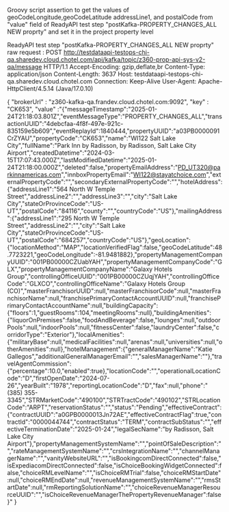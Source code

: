 Groovy script assertion to get the values of geoCodeLongitude,geoCodeLatitude addressLine1, and postalCode from "value" field of ReadyAPI test step "postKafka-PROPERTY_CHANGES_ALL NEW proprty" and set it in the project property level

ReadyAPI test step "postKafka-PROPERTY_CHANGES_ALL NEW proprty"
raw request : POST http://testdataapi-testops-chi-qa.sharedev.cloud.chotel.com/api/kafka/topic/z360-prop-api-sys-v2-qa/message HTTP/1.1
Accept-Encoding: gzip,deflate,br
Content-Type: application/json
Content-Length: 3637
Host: testdataapi-testops-chi-qa.sharedev.cloud.chotel.com
Connection: Keep-Alive
User-Agent: Apache-HttpClient/4.5.14 (Java/17.0.10)

{
    "brokerUrl" : "z360-kafka-qa.frandev.cloud.chotel.com:9092",
    "key" : "CK653",
    "value" :"{\"messageTimestamp\":\"2025-01-24T21:18:03.801Z\",\"eventMessageType\":\"PROPERTY_CHANGES_ALL\",\"transactionUUID\":\"4debcfaa-4f8f-497e-921c-835159e5b609\",\"eventReplayId\":1840444,\"propertyUUID\":\"a03PB0000091CrZYAU\",\"propertyCode\":\"CK653\",\"name\":\"WI122 Salt Lake City\",\"fullName\":\"Park Inn by Radisson, by Radisson, Salt Lake City Airport\",\"createdDatetime\":\"2024-03-15T17:07:43.000Z\",\"lastModifiedDatetime\":\"2025-01-24T21:18:00.000Z\",\"deleted\":false,\"propertyEmailAddress\":\"PD_UT320@parkinnamericas.com\",\"innboxPropertyEmail\":\"WI122@stayatchoice.com\",\"externalPropertyCode\":\"\",\"secondaryExternalPropertyCode\":\"\",\"hotelAddress\":{\"addressLine1\":\"564 North W Temple Street\",\"addressLine2\":\"\",\"addressLine3\":\"\",\"city\":\"Salt Lake City\",\"stateOrProvinceCode\":\"US-UT\",\"postalCode\":\"84116\",\"county\":\"\",\"countryCode\":\"US\"},\"mailingAddress\":{\"addressLine1\":\"295 North W Temple Street\",\"addressLine2\":\"\",\"city\":\"Salt Lake City\",\"stateOrProvinceCode\":\"US-UT\",\"postalCode\":\"684257\",\"countryCode\":\"US\"},\"geoLocation\":{\"locationMethod\":\"MAP\",\"locationVerifiedFlag\":false,\"geoCodeLatitude\":48.7723221,\"geoCodeLongitude\":-81.9481882},\"propertyManagementCompanyUUID\":\"001PB00000CZUabYAH\",\"propertyManagementCompanyCode\":\"GLX\",\"propertyManagementCompanyName\":\"Galaxy Hotels Group\",\"controllingOfficeUUID\":\"001PB00000CZUqjYAH\",\"controllingOfficeCode\":\"GLXCO\",\"controllingOfficeName\":\"Galaxy Hotels Group (CO)\",\"masterFranchisorUUID\":null,\"masterFranchisorCode\":null,\"masterFranchisorName\":null,\"franchisePrimaryContactAccountUUID\":null,\"franchisePrimaryContactAccountName\":null,\"buildingCapacity\":{\"floors\":1,\"guestRooms\":104,\"meetingRooms\":null},\"buildingAmenities\":{\"liquorOnPremises\":false,\"foodAndBeverage\":false,\"lounges\":null,\"outdoorPools\":null,\"indoorPools\":null,\"fitnessCenter\":false,\"laundryCenter\":false,\"corridorType\":\"Exterior\"},\"localAmenities\":{\"militaryBase\":null,\"medicalFacilities\":null,\"arenas\":null,\"universities\":null,\"otherAmenities\":null},\"hotelManagement\":{\"generalManagerName\":\"Katie Gallegos\",\"additionalGeneralManagerEmail\":\"\",\"salesManagerName\":\"\"},\"travelAgentCommission\":{\"percentage\":10.0,\"enabled\":true},\"locationCode\":\"\",\"operationalLocationCode\":\"D\",\"firstOpenDate\":\"2024-07-26\",\"yearBuilt\":\"1978\",\"reportingLocationCode\":\"D\",\"fax\":null,\"phone\":\"(385) 355-3345\",\"STRMarketCode\":\"490100\",\"STRTractCode\":\"490102\",\"STRLocationCode\":\"ARPT\",\"reservationStatus\":\"\",\"status\":\"Pending\",\"effectiveContract\":{\"contractUUID\":\"a0GPB0000013Jn72AE\",\"effectiveContractFlag\":true,\"contractId\":\"0000044744\",\"contractStatus\":\"TERM\",\"contractSubStatus\":\"\",\"effectiveTerminationDate\":\"2025-01-24\",\"legalSecName\":\"by Radisson, Salt Lake City Airport\"},\"propertyManagementSystemName\":\"\",\"pointOfSaleDescription\":\"\",\"rateManagementSystemName\":\"\",\"crsIntegrationName\":\"\",\"channelManagerName\":\"\",\"vanityWebsiteURL\":\"\",\"isBookingcomDirectConnected\":false,\"isExpediacomDirectConnected\":false,\"isChoiceBookingWidgetConnected\":false,\"choiceRMLevelName\":\"\",\"isChoiceRMTrial\":false,\"choiceRMStartDate\":null,\"choiceRMEndDate\":null,\"revenueManagementSystemName\":\"\",\"rmsStartDate\":null,\"rmReportingSolutionName\":\"\",\"choiceRevenueManagerResourceUUID\":\"\",\"isChoiceRevenueManagerThePropertyRevenueManager\":false}"
}

                  
